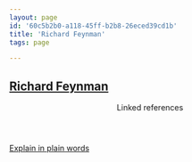 ```yaml
---
layout: page
id: '60c5b2b0-a118-45ff-b2b8-26eced39cd1b'
title: 'Richard Feynman'
tags: page

---
```

  
<h2 class="text-3xl font-semibold mb-4"><a href="/pages/richard-feynman">Richard Feynman</a></h2>

<div class="space-y-3">

</div>



<section class="mt-8 space-y-2">
<header class="text-gray-400">Linked references</header>
<a class="block bg-gray-800 p-4 rounded text-teal-400 focus:outline-none focus:ring-2 focus:ring-offset-2 focus:ring-offset-gray-900 focus:ring-teal-400 hover:ring-2 hover:ring-offset-2 hover:ring-offset-gray-900 hover:ring-teal-400" href="/pages/explain-in-plain-words">Explain in plain words</a>
  </section>
